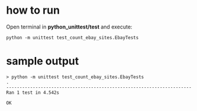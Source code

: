 # how to run

Open terminal in **python_unittest/test** and execute:

`python -m unittest test_count_ebay_sites.EbayTests`

# sample output

```
> python -m unittest test_count_ebay_sites.EbayTests
.
----------------------------------------------------------------------
Ran 1 test in 4.542s

OK
```
